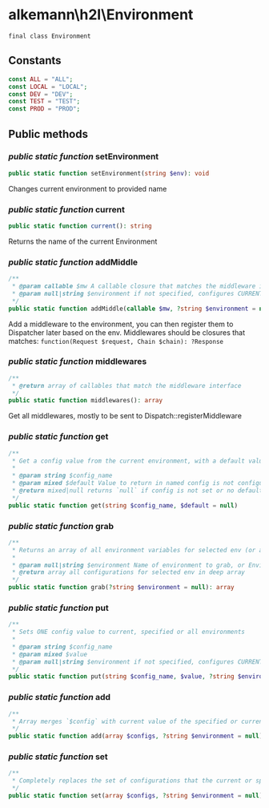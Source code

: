 # alkemann\h2l\Environment
`final class Environment`

## Constants
```php
const ALL = "ALL";
const LOCAL = "LOCAL";
const DEV = "DEV";
const TEST = "TEST";
const PROD = "PROD";
```

## Public methods


### <em>public static function</em> <b>setEnvironment</b>
```php
public static function setEnvironment(string $env): void
```
Changes current environment to provided name

### <em>public static function</em> <b>current</b>
```php
public static function current(): string
```
Returns the name of the current Environment


### <em>public static function</em> <b>addMiddle</b>
```php
/**
 * @param callable $mw A callable closure that matches the middleware interface
 * @param null|string $environment if not specified, configures CURRENT environment only. E::ALL, sets for all envs.
 */
public static function addMiddle(callable $mw, ?string $environment = null): void
```
Add a middleware to the environment, you can then register them to Dispatcher later based on the env.
Middlewares should be closures that matches: `function(Request $request, Chain $chain): ?Response`

### <em>public static function</em> <b>middlewares</b>
```php
/**
 * @return array of callables that match the middleware interface
 */
public static function middlewares(): array
```
Get all middlewares, mostly to be sent to Dispatch::registerMiddleware


### <em>public static function</em> <b>get</b>
```php
/**
 * Get a config value from the current environment, with a default value if not set
 *
 * @param string $config_name
 * @param mixed $default Value to return in named config is not configured
 * @return mixed|null returns `null` if config is not set or no default is specified
 */
public static function get(string $config_name, $default = null)
```

### <em>public static function</em> <b>grab</b>
```php
/**
 * Returns an array of all environment variables for selected env (or all)
 *
 * @param null|string $environment Name of environment to grab, or Environment::ALL
 * @return array all configurations for selected env in deep array
 */
public static function grab(?string $environment = null): array
```

### <em>public static function</em> <b>put</b>
```php
/**
 * Sets ONE config value to current, specified or all environments
 *
 * @param string $config_name
 * @param mixed $value
 * @param null|string $environment if not specified, configures CURRENT environment only. E::ALL, sets for all envs.
 */
public static function put(string $config_name, $value, ?string $environment = null): void
```

### <em>public static function</em> <b>add</b>
```php
/**
 * Array merges `$config` with current value of the specified or current environments existing configs
 */
public static function add(array $configs, ?string $environment = null): void
```

### <em>public static function</em> <b>set</b>
```php
/**
 * Completely replaces the set of configurations that the current or specified environment has.
 */
public static function set(array $configs, ?string $environment = null): void
```
